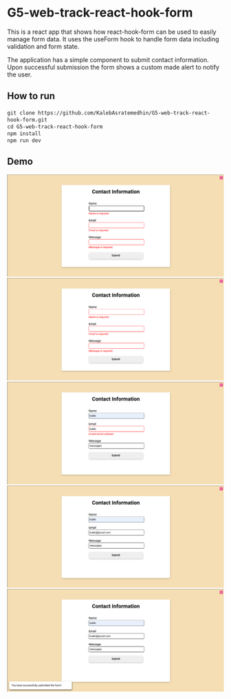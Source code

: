 # G5-web-track-react-hook-form

This is a react app that shows how react-hook-form can be used to easily manage form data. It uses the useForm hook to handle form data including validation and form state.

The application has a simple component to submit contact information. Upon successful submission the form shows a custom made alert to notify the user.

## How to run
```
git clone https://github.com/KalebAsratemedhin/G5-web-track-react-hook-form.git
cd G5-web-track-react-hook-form
npm install
npm run dev
```

## Demo
![alt text](<Images/Screenshot from 2024-08-08 16-08-33.png>)
![alt text](<Images/Screenshot from 2024-08-08 16-08-41.png>)
![alt text](<Images/Screenshot from 2024-08-08 16-09-15.png>)
![alt text](<Images/Screenshot from 2024-08-08 16-09-29.png>)
![alt text](<Images/Screenshot from 2024-08-08 16-09-35.png>)